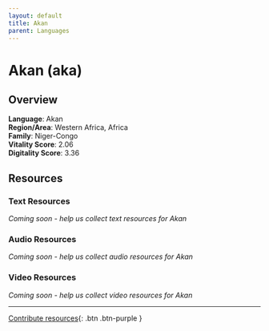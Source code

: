 ```yaml
---
layout: default
title: Akan
parent: Languages
---
```


# Akan (aka)

## Overview

**Language**: Akan  
**Region/Area**: Western Africa, Africa  
**Family**: Niger-Congo  
**Vitality Score**: 2.06  
**Digitality Score**: 3.36  

## Resources

### Text Resources
*Coming soon - help us collect text resources for Akan*

### Audio Resources
*Coming soon - help us collect audio resources for Akan*

### Video Resources
*Coming soon - help us collect video resources for Akan*

---

[Contribute resources](https://fairtrain.github.io/){: .btn .btn-purple }
